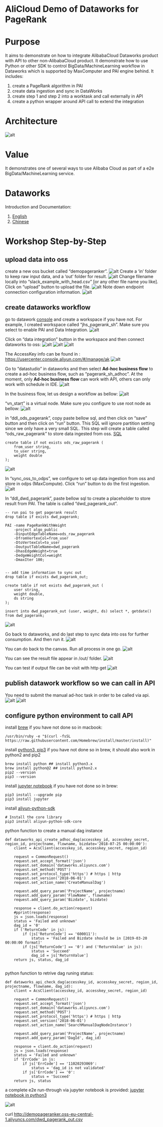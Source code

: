 # AliCloud Demo of Dataworks for PageRank

# Purpose
It aims to demonstrate on how to integrate AlibabaCloud Dataworks product with API to other non-AlibabaCloud product. 
It demonstrate how to use Python or other SDK to control BigData/MachineLearning workflow in Dataworks which is supported by MaxComputer and PAI engine behind. It includes:
1. create a PageRank algorithm in PAI
2. create data ingestion and sync in DataWorks
3. create step 1 and step 2 into a worktask and call externally in API
4. create a python wrapper around API call to extend the integration

# Architecture

![alt](/demo_screenshot/demo_architecture.png)


# Value 
It demonstrates one of several ways to use Alibaba Cloud as part of a e2e BigData/MachineLearning service.

# Dataworks
Introduction and Documentation:
1. [English](https://www.alibabacloud.com/help/doc-detail/94780.htm)
2. [Chinese](https://help.aliyun.com/document_detail/93254.html)

# Workshop Step-by-Step

## upload data into oss
create a new oss bucket called “demopageranker”. 
![alt](/demo_screenshot/oss_create.png)
Create a ‘in’ folder to keep raw input data, and a ‘out’ folder for result.
![alt](/demo_screenshot/oss_create_folder_layout.png)
Change filename locally into “slack_example_with_head.csv” [or any other file name you like]. Click on “upload” button to upload the file. 
![alt](/demo_screenshot/oss_upload.png)
Note down endpoint connection configuration information. 
![alt](/demo_screenshot/oss_access.png)

## create dataworks workflow
go to datawork [console](https://workbench.data.aliyun.com/consolenew#/) and create a workspace if you have not. For example, I created workspace called “jhs_pagerank_sh”. Make sure you select to enable PAI and Data Integration. 
![alt](/demo_screenshot/dw_create_workspace.png)

Click on “data integration” button in the workspace and then connect dataworks to oss:
![alt](/demo_screenshot/dw_connect_data_source.png)
![alt](/demo_screenshot/dw_connect_data_source_oss.png)
![alt](/demo_screenshot/dw_oss_connect_test.png)

The AccessKey info can be found in : https://usercenter.console.aliyun.com/#/manage/ak 
![alt](/demo_screenshot/dw_get_ak.png)

Go to “datastudio” in dataworks and then select __Ad-hoc business flow__ to create a ad-hoc business flow, such as “pagerank_sh_adhoc”. At the moment, only __Ad-hoc business flow__ can work with API, others can only work with schedule in IDE. 
![alt](/demo_screenshot/dw_create_adhoc_bf.jpg)

In the business flow, let us design a workflow as bellow:
![alt](/demo_screenshot/dw_wf_overview.jpg)

“vn_start” is a virtual node. Make sure you configure to use root node as bellow:
![alt](/demo_screenshot/dw_virtual_node.png)

in “ddl_ods_pagerank”, copy paste bellow sql, and then click on “save” button and then click on “run” button. This SQL will ignore partition setting since we only have a very small SQL. This step will create a table called “ods_raw_pagerank” to store data ingested from oss. [SQL](/sql_ddl_ods_pagerank.sql)

```
create table if not exists ods_raw_pagerank (
    from_user string,
    to_user string,
    weight double
);
```
![alt](/demo_screenshot/dw_ddl_ods.png)


In “sync_oss_to_odps”, we configure to set up data ingestion from oss and store in odps (MaxCompute). Click “run” button to do the first ingestion. 
![alt](/demo_screenshot/dw_sync_oss_to_odps.png)


In “ddl_dwd_pagerank”, paste bellow sql to create a placeholder to store result from PAI. The table is called “dwd_pagerank_out”.
```
-- run pai to get pagerank result
drop table if exists dwd_pagerank;

PAI -name PageRankWithWeight
    -project algo_public
    -DinputEdgeTableName=ods_raw_pagerank
    -DfromVertexCol=from_user
    -DtoVertexCol=to_user
    -DoutputTableName=dwd_pagerank
    -DhasEdgeWeight=true
    -DedgeWeightCol=weight
    -DmaxIter 100;


-- add time information to sync out
drop table if exists dwd_pagerank_out;

create table if not exists dwd_pagerank_out (
    user string,
    weight double,
    ds string
);

insert into dwd_pagerank_out (user, weight, ds) select *, getdate() from dwd_pagerank;
```
![alt](/demo_screenshot/dw_ddl_dwd_pagerank.jpg)

Go back to dataworks, and do last step to sync data into oss for further consumption. And then run it. 
![alt](/demo_screenshot/dw_sync_opds_to_oss.png)

You can do back to the canvas. Run all process in one go. 
![alt](/demo_screenshot/dw_run_in_one_go.jpg)

You can see the result file appear in /out/ folder.
![alt](/demo_screenshot/oss_out.png)

You can test if output file can be visit with http get
![alt](/demo_screenshot/oss_out_check.png)


## publish datawork workflow so we can call in API
You need to submit the manual ad-hoc task in order to be called via api. 
![alt](/demo_screenshot/dw_submit.jpg)
![alt](/demo_screenshot/dw_submit_complete.jpg)

## configure python environment to call API
install [brew](https://brew.sh/) if you have not done so in macbook:
```
/usr/bin/ruby -e "$(curl -fsSL https://raw.githubusercontent.com/Homebrew/install/master/install)"
```

install [python3, pip3](https://docs.brew.sh/Homebrew-and-Python) if you have not done so in brew, it should also work in python2 and pip2
```
brew install python ## install python3.x
brew install python@2 ## install python2.x
pip2 --version
pip3 --version
```

install [jupyter notebook](https://jupyter.readthedocs.io/en/latest/install.html) if you have not done so in brew:
```
pip3 install --upgrade pip
pip3 install jupyter
```

install [aliyun-python-sdk](https://github.com/aliyun/aliyun-openapi-python-sdk)
```
# Install the core library
pip3 install aliyun-python-sdk-core
```

python function to create a manual dag instance
```
def dataworks_api_create_adhoc_dag(accesskey_id, accesskey_secret, region_id, projectname, flowname, bizdate='2018-07-25 00:00:00'):
    client = AcsClient(accesskey_id, accesskey_secret, region_id)

    request = CommonRequest()
    request.set_accept_format('json')
    request.set_domain('dataworks.aliyuncs.com')
    request.set_method('POST')
    request.set_protocol_type('https') # https | http
    request.set_version('2018-06-01')
    request.set_action_name('CreateManualDag')
    
    request.add_query_param('ProjectName', projectname)
    request.add_query_param('FlowName', flowname)
    request.add_query_param('Bizdate', bizdate)

    response = client.do_action(request)
    #pprint(response)
    js = json.loads(response)
    status = 'Failed and unknown'
    dag_id = '0'
    if ('ReturnCode' in js):
        if (js['ReturnCode'] == '600011'):
            status = 'Failed and Bizdate should be in [2019-03-20 00:00:00 format]'
        if (js['ReturnCode'] == '0') and ('ReturnValue' in js): 
            status = 'Succeed'
            dag_id = js['ReturnValue']
    return js, status, dag_id
    
```

python function to retrive dag runing status:
```
def dataworks_api_check_dag(accesskey_id, accesskey_secret, region_id, projectname, flowname, dag_id):
    client = AcsClient(accesskey_id, accesskey_secret, region_id)

    request = CommonRequest()
    request.set_accept_format('json')
    request.set_domain('dataworks.aliyuncs.com')
    request.set_method('POST')
    request.set_protocol_type('https') # https | http
    request.set_version('2018-06-01')
    request.set_action_name('SearchManualDagNodeInstance')

    request.add_query_param('ProjectName', projectname)
    request.add_query_param('DagId', dag_id)

    response = client.do_action(request)
    js = json.loads(response)
    status = 'Failed and unknown'
    if 'ErrCode' in js:
        if js['ErrCode'] == '11020293069':
            status = 'dag_id is not validated'
        if js['ErrCode'] == '0':
            status = 'Succeed'
    return js, status
```

a complete e2e run-through via jupyter notebook is provided: [jupyter notebook in python3](/jpnb/datawork_api_demo_pagerank.ipynb)



![alt](/demo_screenshot/dw_create_workspace.png)


curl http://demopageranker.oss-eu-central-1.aliyuncs.com/dwd_pagerank_out.csv
